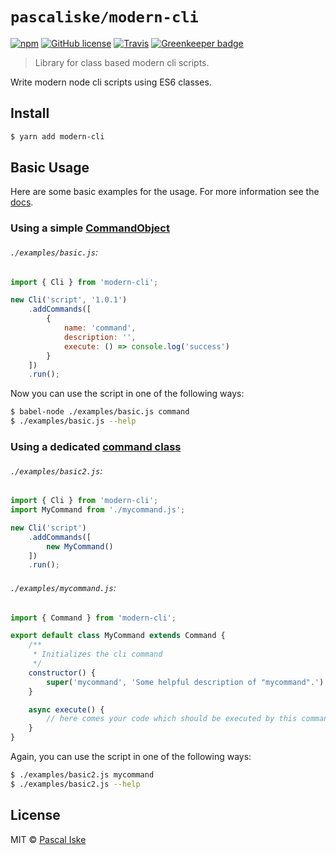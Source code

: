 # `pascaliske/modern-cli`

[![npm](https://img.shields.io/npm/v/modern-cli.svg?style=flat)](https://www.npmjs.com/package/modern-cli)
[![GitHub license](https://img.shields.io/badge/license-MIT-blue.svg?style=flat)](https://github.com/pascaliske/modern-cli/blob/master/LICENSE.md)
[![Travis](https://img.shields.io/travis/pascaliske/modern-cli.svg?style=flat)](https://travis-ci.org/pascaliske/modern-cli)
[![Greenkeeper badge](https://badges.greenkeeper.io/pascaliske/modern-cli.svg)](https://greenkeeper.io/)

> Library for class based modern cli scripts.

Write modern node cli scripts using ES6 classes.

## Install

```bash
$ yarn add modern-cli
```

## Basic Usage

Here are some basic examples for the usage. For more information see the [docs](https://pascaliske.github.io/modern-cli/docs).

### Using a simple [CommandObject](https://pascaliske.github.io/modern-cli/interfaces/commandobject.html)

###### `./examples/basic.js`:

```js
import { Cli } from 'modern-cli';

new Cli('script', '1.0.1')
    .addCommands([
        {
            name: 'command',
            description: '',
            execute: () => console.log('success')
        }
    ])
    .run();
```

Now you can use the script in one of the following ways:

```bash
$ babel-node ./examples/basic.js command
$ ./examples/basic.js --help
```

### Using a dedicated [command class](https://pascaliske.github.io/modern-cli/classes/command.html)

###### `./examples/basic2.js`:

```js
import { Cli } from 'modern-cli';
import MyCommand from './mycommand.js';

new Cli('script')
    .addCommands([
        new MyCommand()
    ])
    .run();
```

###### `./examples/mycommand.js`:

```js
import { Command } from 'modern-cli';

export default class MyCommand extends Command {
    /**
     * Initializes the cli command
     */
    constructor() {
        super('mycommand', 'Some helpful description of "mycommand".');
    }

    async execute() {
        // here comes your code which should be executed by this command
    }
}
```

Again, you can use the script in one of the following ways:

```bash
$ ./examples/basic2.js mycommand
$ ./examples/basic2.js --help
```

## License

MIT © [Pascal Iske](https://pascal-iske.de)
